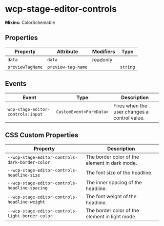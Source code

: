 # wcp-stage-editor-controls

**Mixins:** ColorSchemable

## Properties

| Property         | Attribute          | Modifiers | Type     |
|------------------|--------------------|-----------|----------|
| `data`           | `data`             | readonly  |          |
| `previewTagName` | `preview-tag-name` |           | `string` |

## Events

| Event                             | Type                    | Description                                  |
|-----------------------------------|-------------------------|----------------------------------------------|
| `wcp-stage-editor-controls:input` | `CustomEvent<FormData>` | Fires when the user changes a control value. |

## CSS Custom Properties

| Property                                         | Description                                    |
|--------------------------------------------------|------------------------------------------------|
| `--wcp-stage-editor-controls-dark-border-color`  | The border color of the element in dark mode.  |
| `--wcp-stage-editor-controls-headline-size`      | The font size of the headline.                 |
| `--wcp-stage-editor-controls-headline-spacing`   | The inner spacing of the headline.             |
| `--wcp-stage-editor-controls-headline-weight`    | The font weight of the headline.               |
| `--wcp-stage-editor-controls-light-border-color` | The border color of the element in light mode. |
